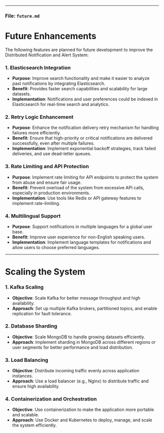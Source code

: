 
---

### **File: `future.md`**

# Future Enhancements

The following features are planned for future development to improve the Distributed Notification and Alert System:

### 1. **Elasticsearch Integration**
   - **Purpose**: Improve search functionality and make it easier to analyze past notifications by integrating Elasticsearch.
   - **Benefit**: Provides faster search capabilities and scalability for large datasets.
   - **Implementation**: Notifications and user preferences could be indexed in Elasticsearch for real-time search and analytics.

### 2. **Retry Logic Enhancement**
   - **Purpose**: Enhance the notification delivery retry mechanism for handling failures more efficiently.
   - **Benefit**: Ensure that high-priority or critical notifications are delivered successfully, even after multiple failures.
   - **Implementation**: Implement exponential backoff strategies, track failed deliveries, and use dead-letter queues.

### 3. **Rate Limiting and API Protection**
   - **Purpose**: Implement rate limiting for API endpoints to protect the system from abuse and ensure fair usage.
   - **Benefit**: Prevent overload of the system from excessive API calls, especially in production environments.
   - **Implementation**: Use tools like Redis or API gateway features to implement rate-limiting.

### 4. **Multilingual Support**
   - **Purpose**: Support notifications in multiple languages for a global user base.
   - **Benefit**: Improve user experience for non-English speaking users.
   - **Implementation**: Implement language templates for notifications and allow users to choose preferred languages.

---

# Scaling the System

### 1. **Kafka Scaling**
   - **Objective**: Scale Kafka for better message throughput and high availability.
   - **Approach**: Set up multiple Kafka brokers, partitioned topics, and enable replication for fault tolerance.

### 2. **Database Sharding**
   - **Objective**: Scale MongoDB to handle growing datasets efficiently.
   - **Approach**: Implement sharding in MongoDB across different regions or user segments for better performance and load distribution.

### 3. **Load Balancing**
   - **Objective**: Distribute incoming traffic evenly across application instances.
   - **Approach**: Use a load balancer (e.g., Nginx) to distribute traffic and ensure high availability.

### 4. **Containerization and Orchestration**
   - **Objective**: Use containerization to make the application more portable and scalable.
   - **Approach**: Use Docker and Kubernetes to deploy, manage, and scale the system efficiently.
